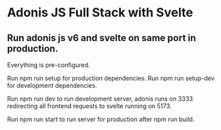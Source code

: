 # Adonis JS Full Stack with Svelte

## Run adonis js v6 and svelte on same port in production.
Everything is pre-configured.

Run npm run setup for production dependencies.
Run npm run setup-dev for development dependencies.

Run npm run dev to run development server, adonis runs on 3333 redirecting all frontend requests to svelte running on 5173.

Run npm run start to run server for production after npm run build.
